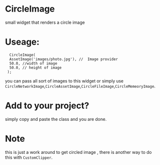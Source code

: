 # CircleImage
small widget that renders a circle image 

# Useage:
      CircleImage( 
      AssetImage('images/photo.jpg'), //  Image provider
      50.0, //width of image
      50.0, // height of image
     );
you can pass all sort of images to this widget or simply use `CircleNetworkImage`,`CircleAssetImage`,`CircleFileImage`,`CircleMemeoryImage`.

# Add to your project? 

simply copy and paste the class and you are done.

# Note

this is just a work around to get circled image , there is another way to do this with `CustomClipper`.
